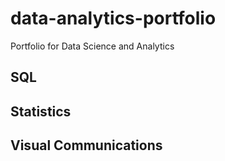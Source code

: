 # data-analytics-portfolio
Portfolio for Data Science and Analytics
## SQL

## Statistics

## Visual Communications
